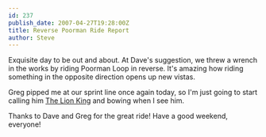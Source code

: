```yaml
---
id: 237
publish_date: 2007-04-27T19:28:00Z
title: Reverse Poorman Ride Report
author: Steve
---
```

Exquisite day to be out and about. At Dave's suggestion, we threw a wrench in the works by riding Poorman Loop in reverse. It's amazing how riding something in the opposite direction opens up new vistas.

Greg pipped me at our sprint line once again today, so I'm just going to start calling him [The Lion King](http://en.wikipedia.org/wiki/Mario_Cipollini) and bowing when I see him.

Thanks to Dave and Greg for the great ride! Have a good weekend, everyone!